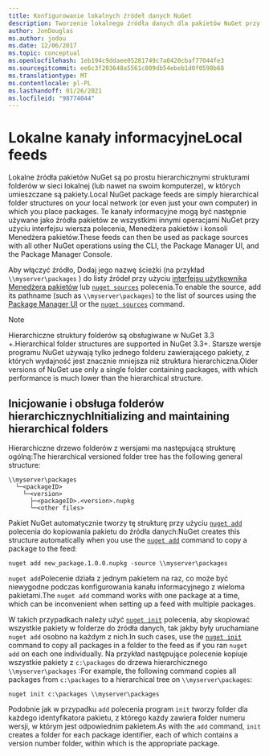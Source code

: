 ```yaml
---
title: Konfigurowanie lokalnych źródeł danych NuGet
description: Tworzenie lokalnego źródła danych dla pakietów NuGet przy użyciu folderów w sieci lokalnej
author: JonDouglas
ms.author: jodou
ms.date: 12/06/2017
ms.topic: conceptual
ms.openlocfilehash: 1eb194c9ddaee05281749c7a0420cbaf77044fe3
ms.sourcegitcommit: ee6c3f203648a5561c809db54ebeb1d0f0598b68
ms.translationtype: MT
ms.contentlocale: pl-PL
ms.lasthandoff: 01/26/2021
ms.locfileid: "98774044"
---
```

# <a name="local-feeds"></a><span data-ttu-id="4f517-103">Lokalne kanały informacyjne</span><span class="sxs-lookup"><span data-stu-id="4f517-103">Local feeds</span></span>

<span data-ttu-id="4f517-104">Lokalne źródła pakietów NuGet są po prostu hierarchicznymi strukturami folderów w sieci lokalnej (lub nawet na swoim komputerze), w których umieszczane są pakiety.</span><span class="sxs-lookup"><span data-stu-id="4f517-104">Local NuGet package feeds are simply hierarchical folder structures on your local network (or even just your own computer) in which you place packages.</span></span> <span data-ttu-id="4f517-105">Te kanały informacyjne mogą być następnie używane jako źródła pakietów ze wszystkimi innymi operacjami NuGet przy użyciu interfejsu wiersza polecenia, Menedżera pakietów i konsoli Menedżera pakietów.</span><span class="sxs-lookup"><span data-stu-id="4f517-105">These feeds can then be used as package sources with all other NuGet operations using the CLI, the Package Manager UI, and the Package Manager Console.</span></span>

<span data-ttu-id="4f517-106">Aby włączyć źródło, Dodaj jego nazwę ścieżki (na przykład `\\myserver\packages` ) do listy źródeł przy użyciu [interfejsu użytkownika Menedżera pakietów](../consume-packages/install-use-packages-visual-studio.md#package-sources) lub [`nuget sources`](../reference/cli-reference/cli-ref-sources.md) polecenia.</span><span class="sxs-lookup"><span data-stu-id="4f517-106">To enable the source, add its pathname (such as `\\myserver\packages`) to the list of sources using the [Package Manager UI](../consume-packages/install-use-packages-visual-studio.md#package-sources) or the [`nuget sources`](../reference/cli-reference/cli-ref-sources.md) command.</span></span>

> [!Note]
> <span data-ttu-id="4f517-107">Hierarchiczne struktury folderów są obsługiwane w NuGet 3.3 +.</span><span class="sxs-lookup"><span data-stu-id="4f517-107">Hierarchical folder structures are supported in NuGet 3.3+.</span></span> <span data-ttu-id="4f517-108">Starsze wersje programu NuGet używają tylko jednego folderu zawierającego pakiety, z których wydajność jest znacznie mniejsza niż struktura hierarchiczna.</span><span class="sxs-lookup"><span data-stu-id="4f517-108">Older versions of NuGet use only a single folder containing packages, with which performance is much lower than the hierarchical structure.</span></span>

## <a name="initializing-and-maintaining-hierarchical-folders"></a><span data-ttu-id="4f517-109">Inicjowanie i obsługa folderów hierarchicznych</span><span class="sxs-lookup"><span data-stu-id="4f517-109">Initializing and maintaining hierarchical folders</span></span>

<span data-ttu-id="4f517-110">Hierarchiczne drzewo folderów z wersjami ma następującą strukturę ogólną:</span><span class="sxs-lookup"><span data-stu-id="4f517-110">The hierarchical versioned folder tree has the following general structure:</span></span>

```
\\myserver\packages
  └─<packageID>
    └─<version>
      ├─<packageID>.<version>.nupkg
      └─<other files>
```

<span data-ttu-id="4f517-111">Pakiet NuGet automatycznie tworzy tę strukturę przy użyciu [`nuget add`](../reference/cli-reference/cli-ref-add.md) polecenia do kopiowania pakietu do źródła danych:</span><span class="sxs-lookup"><span data-stu-id="4f517-111">NuGet creates this structure automatically when you use the [`nuget add`](../reference/cli-reference/cli-ref-add.md) command to copy a package to the feed:</span></span>

```cli
nuget add new_package.1.0.0.nupkg -source \\myserver\packages
```

<span data-ttu-id="4f517-112">`nuget add`Polecenie działa z jednym pakietem na raz, co może być niewygodne podczas konfigurowania kanału informacyjnego z wieloma pakietami.</span><span class="sxs-lookup"><span data-stu-id="4f517-112">The `nuget add` command works with one package at a time, which can be inconvenient when setting up a feed with multiple packages.</span></span>

<span data-ttu-id="4f517-113">W takich przypadkach należy użyć [`nuget init`](../reference/cli-reference/cli-ref-init.md) polecenia, aby skopiować wszystkie pakiety w folderze do źródła danych, tak jakby były uruchamiane `nuget add` osobno na każdym z nich.</span><span class="sxs-lookup"><span data-stu-id="4f517-113">In such cases, use the [`nuget init`](../reference/cli-reference/cli-ref-init.md) command to copy all packages in a folder to the feed as if you ran `nuget add` on each one individually.</span></span> <span data-ttu-id="4f517-114">Na przykład następujące polecenie kopiuje wszystkie pakiety z `c:\packages` do drzewa hierarchicznego `\\myserver\packages` :</span><span class="sxs-lookup"><span data-stu-id="4f517-114">For example, the following command copies all packages from `c:\packages` to a hierarchical tree on `\\myserver\packages`:</span></span>

```cli
nuget init c:\packages \\myserver\packages
```

<span data-ttu-id="4f517-115">Podobnie jak w przypadku `add` polecenia program `init` tworzy folder dla każdego identyfikatora pakietu, z którego każdy zawiera folder numeru wersji, w którym jest odpowiednim pakietem.</span><span class="sxs-lookup"><span data-stu-id="4f517-115">As with the `add` command, `init` creates a folder for each package identifier, each of which contains a version number folder, within which is the appropriate package.</span></span>

